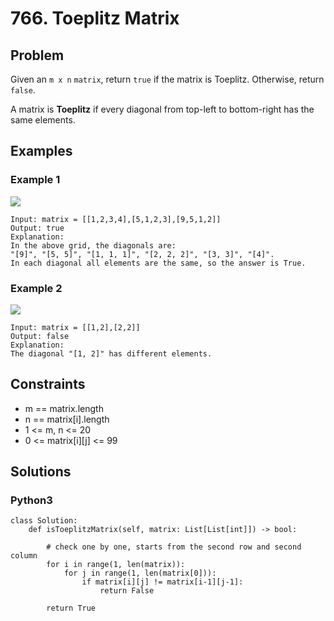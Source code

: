 # 766. Toeplitz Matrix

## Problem

Given an `m x n` `matrix`, return `true` if the matrix is Toeplitz. Otherwise, return `false`.

A matrix is **Toeplitz** if every diagonal from top-left to bottom-right has the same elements.

## Examples

### Example 1

![](https://assets.leetcode.com/uploads/2020/11/04/ex1.jpg)

```
Input: matrix = [[1,2,3,4],[5,1,2,3],[9,5,1,2]]
Output: true
Explanation:
In the above grid, the diagonals are:
"[9]", "[5, 5]", "[1, 1, 1]", "[2, 2, 2]", "[3, 3]", "[4]".
In each diagonal all elements are the same, so the answer is True.
```

### Example 2

![](https://assets.leetcode.com/uploads/2020/11/04/ex2.jpg)

```
Input: matrix = [[1,2],[2,2]]
Output: false
Explanation:
The diagonal "[1, 2]" has different elements.
```

## Constraints

* m == matrix.length
* n == matrix[i].length
* 1 <= m, n <= 20
* 0 <= matrix[i][j] <= 99

## Solutions

### Python3

```
class Solution:
    def isToeplitzMatrix(self, matrix: List[List[int]]) -> bool:
        
        # check one by one, starts from the second row and second column
        for i in range(1, len(matrix)):
            for j in range(1, len(matrix[0])):
                if matrix[i][j] != matrix[i-1][j-1]:
                    return False
                
        return True
```
